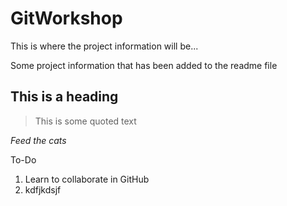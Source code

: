 # GitWorkshop


This is where the project information will be...

Some project information that has been added to the readme file

## This is a heading

>This is some quoted text

_Feed the cats_

To-Do
1. Learn to collaborate in GitHub
2. kdfjkdsjf
